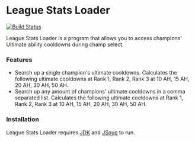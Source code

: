 # League Stats Loader

[![Build Status](https://travis-ci.org/joemccann/dillinger.svg?branch=master)](https://github.com/Jaden-Lee/league-stats-loader)

League Stats Loader is a program that allows you to access champions' Ultimate ability cooldowns during champ select.

### Features

  - Search up a single champion's ultimate cooldowns. Calculates the following ultimate cooldowns at Rank 1, Rank 2, Rank 3 at 10 AH, 15 AH, 20 AH, 30 AH, 50 AH.
  - Search up any amount of champions' ultimate cooldowns in a comma separated list. Calculates the following ultimate cooldowns at Rank 1, Rank 2, Rank 3 at 10 AH, 15 AH, 20 AH, 30 AH, 50 AH.
### Installation

League Stats Loader requires [JDK](https://www.oracle.com/technetwork/java/javase/downloads/index.html) and [JSoup](https://jsoup.org/download) to run.
